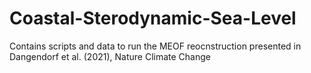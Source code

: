 # Coastal-Sterodynamic-Sea-Level
Contains scripts and data to run the MEOF reocnstruction presented in Dangendorf et al. (2021), Nature Climate Change
